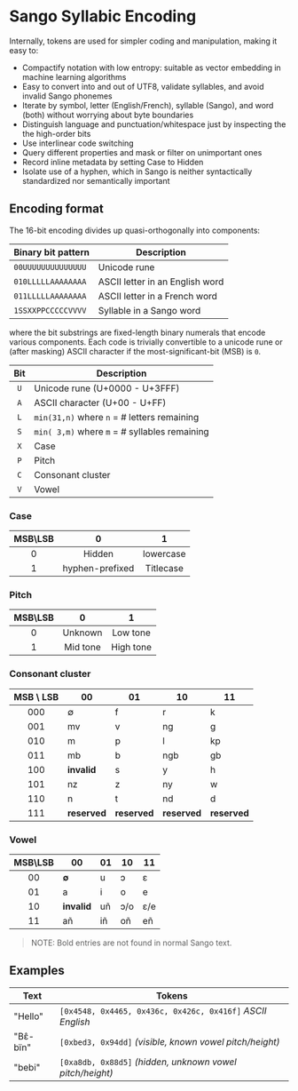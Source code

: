 # Sango Syllabic Encoding

Internally, tokens are used for simpler coding and manipulation, making it easy to:

- Compactify notation with low entropy: suitable as vector embedding in machine learning algorithms
- Easy to convert into and out of UTF8, validate syllables, and avoid invalid Sango phonemes
- Iterate by symbol, letter (English/French), syllable (Sango), and word (both) without worrying about byte boundaries
- Distinguish language and punctuation/whitespace just by inspecting the the high-order bits
- Use interlinear code switching
- Query different properties and mask or filter on unimportant ones
- Record inline metadata by setting Case to Hidden
- Isolate use of a hyphen, which in Sango is neither syntactically standardized nor semantically important

## Encoding format

The 16-bit encoding divides up quasi-orthogonally into components:

| Binary bit pattern | Description                     |
| ------------------ | ------------------------------- |
| `00UUUUUUUUUUUUUU` | Unicode rune                    |
| `010LLLLLAAAAAAAA` | ASCII letter in an English word |
| `011LLLLLAAAAAAAA` | ASCII letter in a French word   |
| `1SSXXPPCCCCCVVVV` | Syllable in a Sango word        |

where the bit substrings are fixed-length binary numerals that encode various components.
Each code is trivially convertible to a unicode rune or (after masking) ASCII character
if the most-significant-bit (MSB) is `0`.

| Bit | Description                                   |
| :-: | --------------------------------------------- |
| `U` | Unicode rune (U+0000 - U+3FFF)                |
| `A` | ASCII character (U+00 - U+FF)                 |
| `L` | `min(31,n)` where `n` = # letters remaining   |
| `S` | `min( 3,m)` where `m` = # syllables remaining |
| `X` | Case                                          |
| `P` | Pitch                                         |
| `C` | Consonant cluster                             |
| `V` | Vowel                                         |

### Case

| MSB\\LSB |        0        |     1     |
| :------: | :-------------: | :-------: |
|    0     |     Hidden      | lowercase |
|    1     | hyphen-prefixed | Titlecase |

### Pitch

| MSB\\LSB |    0     |     1     |
| :------: | :------: | :-------: |
|    0     | Unknown  | Low tone  |
|    1     | Mid tone | High tone |

### Consonant cluster

| MSB \\ LSB | 00           | 01           | 10           | 11           |
| :--------: | ------------ | ------------ | ------------ | ------------ |
|    000     | ∅            | f            | r            | k            |
|    001     | mv           | v            | ng           | g            |
|    010     | m            | p            | l            | kp           |
|    011     | mb           | b            | ngb          | gb           |
|    100     | **invalid**  | s            | y            | h            |
|    101     | nz           | z            | ny           | w            |
|    110     | n            | t            | nd           | d            |
|    111     | **reserved** | **reserved** | **reserved** | **reserved** |

### Vowel

| MSB\\LSB | 00          | 01  | 10  | 11  |
| :------: | ----------- | --- | --- | --- |
|    00    | **∅**       | u   | ɔ   | ɛ   |
|    01    | a           | i   | o   | e   |
|    10    | **invalid** | uñ  | ɔ/o | ɛ/e |
|    11    | añ          | iñ  | oñ  | eñ  |

> NOTE: Bold entries are not found in normal Sango text.

## Examples

| Text      | Tokens                                                     |
| --------- | ---------------------------------------------------------- |
| "Hello"   | `[0x4548, 0x4465, 0x436c, 0x426c, 0x416f]` _ASCII English_ |
| "Bɛ̂-bïn"  | `[0xbed3, 0x94dd]` _(visible, known vowel pitch/height)_   |
| "bebi"    | `[0xa8db, 0x88d5]` _(hidden, unknown vowel pitch/height)_  |
